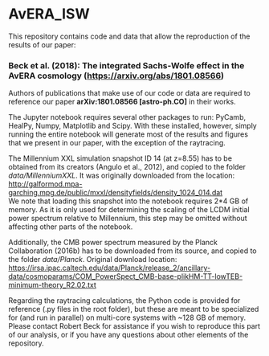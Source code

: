 # AvERA_ISW

This repository contains code and data that allow the reproduction of the results of our paper:
### Beck et al. (2018): The integrated Sachs-Wolfe effect in the AvERA cosmology (https://arxiv.org/abs/1801.08566)
Authors of publications that make use of our code or data are required to reference our paper **arXiv:1801.08566 [astro-ph.CO]** in their works.

The Jupyter notebook requires several other packages to run: PyCamb, HealPy, Numpy, Matplotlib and Scipy. With these installed, however, simply running the entire notebook will generate most of the results and figures that we present in our paper, with the exception of the raytracing.

The Millennium XXL simulation snapshot ID 14 (at z=8.55) has to be obtained from its creators (Angulo et al., 2012), and copied to the folder *data/MillenniumXXL*. It was originally downloaded from the location:
http://galformod.mpa-garching.mpg.de/public/mxxl/densityfields/density_1024_014.dat  
We note that loading this snapshot into the notebook requires 2*4 GB of memory. As it is only used for determining the scaling of the LCDM initial power spectrum relative to Millennium, this step may be omitted without affecting other parts of the notebook.

Additionally, the CMB power spectrum measured by the Planck Collaboration (2016b) has to be downloaded from its source, and copied to the folder *data/Planck*. Original download location: https://irsa.ipac.caltech.edu/data/Planck/release_2/ancillary-data/cosmoparams/COM_PowerSpect_CMB-base-plikHM-TT-lowTEB-minimum-theory_R2.02.txt

Regarding the raytracing calculations, the Python code is provided for reference (.py files in the root folder), but these are meant to be specialized for (and run in parallel) on multi-core systems with ~128 GB of memory. Please contact Robert Beck for assistance if you wish to reproduce this part of our analysis, or if you have any questions about other elements of the repository.
